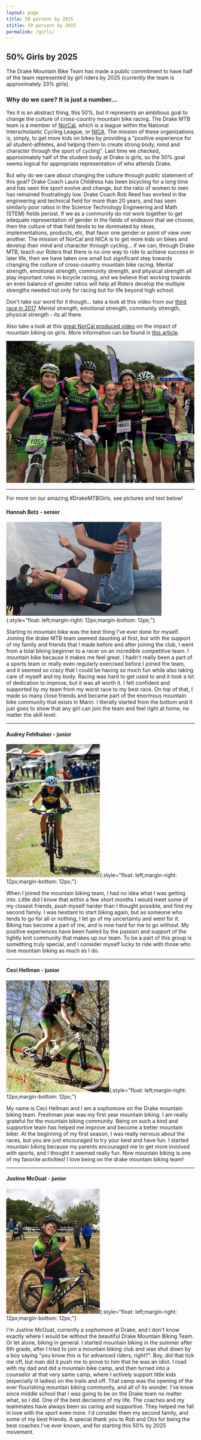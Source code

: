 ```yaml
---
layout: page
title: 50 percent by 2025
stitle: 50 percent by 2025
permalink: /girls/
---
```

##  50% Girls by 2025

The Drake Mountain Bike Team has made a public commitment to have half of the team represented by girl riders by 2025 (currently the team is approximately 33% girls).  

### Why do we care?  It is just a number...

Yes it is an abstract thing, this 50%, but it represents an ambitious goal to change the culture of cross-country mountain bike racing.  The Drake MTB team is a member of [NorCal](http://norcalmtb.org), which is a league within the National Interscholastic Cycling League, or [NICA](http://www.nationalmtb.org/).  The mission of these organizations is, simply, to get more kids on bikes by providing a "positive experience for all student-athletes, and helping them to create strong body, mind and character through the sport of cycling".  Last time we checked, approximately half of the student body at Drake is girls, so the 50% goal seems logical for appropriate representation of who attends Drake.  

But why do we care about changing the culture through public statement of this goal?  Drake Coach Laura Childress has been bicycling for a long time and has seen the sport evolve and change, but the ratio of women to men has remained frustratingly low.  Drake Coach Rob Reed has worked in the engineering and technical field for more than 20 years, and has seen similarly poor ratios in the Science Technology Engineering and Math (STEM) fields persist.  If we as a community do not work together to get adequate representation of gender in the fields of endeavor that we choose, then the culture of that field tends to be dominated by ideas, implementations, products, etc, that favor one gender or point of view over another.  The mission of NorCal and NICA is to get more kids on bikes and develop their mind and character through cycling... if we can, through Drake MTB, teach our Riders that there is no one way to ride to achieve success in later life, then we have taken one small but significant step towards changing the culture of cross-country mountain bike racing.  Mental strength, emotional strength, community strength, and physical strength all play important roles in bicycle racing, and we believe that working towards an even balance of gender ratios will help all Riders develop the multiple strengths needed not only for racing but for life beyond high school.

Don't take our word for it though... take a look at this video from our [third race in 2017](https://www.youtube.com/watch?v=0N8iXa_M5oE).  Mental strength, emotional strength, community strength, physical strength - its all there.

Also take a look at this [great NorCal produced video](https://m.youtube.com/watch?v=RMzVFlOF8R4) on the impact of mountain biking on girls. More information can be found in [this article](https://www.trekbikes.com/us/en_US/story/the_new_normal).


![drake girls group](../images/drake_girls_group.png)

****

For more on our amazing #DrakeMTBGirls, see pictures and text below!

#### Hannah Betz - senior

![pic of hannab](../images/hannahb_girls.jpg){:style="float: left;margin-right: 12px;margin-bottom: 12px;"}

Starting to mountain bike was the best thing I've ever done for myself. Joining the drake MTB team seemed daunting at first, but with the support of my family and friends that I made before and after joining the club, I went from a total biking beginner to a racer on an incredible competitive team. I mountain bike because it makes me feel great. I hadn't really been a part of a sports team or really even regularly exercised before I joined the team, and it seemed so crazy that I could be having so much fun while also taking care of myself and my body. Racing was hard to get used to and it took a lot of dedication to improve, but it was all worth it. I felt confident and supported by my team from my worst race to my best race. On top of that, I made so many close friends and became part of the enormous mountain bike community that exists in Marin. I literally started from the bottom and it just goes to show that any girl can join the team and feel right at home, no matter the skill level.

<div style="clear: both;"></div>

****

#### Audrey Fehlhaber - junior

![pic of Audrey](../images/audrey_girls.jpg){:style="float: left;margin-right: 12px;margin-bottom: 12px;"}

When I joined the mountain biking team, I had no idea what I was getting into. Little did I know that within a few short months I would meet some of my closest friends, push myself harder than I thought possible, and find my second family. I was hesitant to start biking again, but as someone who tends to go for all or nothing, I let go of my uncertainty and went for it. Biking has become a part of me, and is now hard for me to go without. My positive experiences have been fueled by the passion and support of the tightly knit community that makes up our team. To be a part of this group is something truly special, and I consider myself lucky to ride with those who love mountain biking as much as I do.

<div style="clear: both;"></div>

****

#### Ceci Hellman - junior

![pic of Ceci](../images/girls_ceci.jpg){:style="float: left;margin-right: 12px;margin-bottom: 12px;"}

My name is Ceci Hellman and I am a sophomore on the Drake mountain biking team. Freshman year was my first year mountain biking. I am really grateful for the mountain biking community. Being on such a kind and supportive team has helped me improve and become a better mountain biker. At the beginning of my first season, I was really nervous about the races, but  you are just encouraged to try your best and have fun. I started mountain biking because my parents encouraged me to get more involved with sports, and I thought it seemed really fun. Now mountain biking is one of my favorite activities! I love being on the drake mountain biking team!

<div style="clear: both;"></div>

****

#### Justine McOuat - junior

![pic of Justine](../images/justine_girls.jpg){:style="float: left;margin-right: 12px;margin-bottom: 12px;"}

I'm Justine McOuat, currently a sophomore at Drake, and I don't know exactly where I would be without the beautiful Drake Mountain Biking Team. Or let alone, biking in general. I started mountain biking in the summer after 6th grade, after I tried to join a mountain biking club and was shut down by a boy saying "you know this is for advanced riders, right?". Boy, did that tick me off, but man did it push me to prove to him that he was an idiot. I road with my dad and did a mountain bike camp, and then turned into a counselor at that very same camp, where I actively support little kids (especially lil ladies) on the trails and off. That camp was the opening of the ever flourishing mountain biking community, and all of its wonder. I've know since middle school that I was going to be on the Drake team no matter what, so I did. One of the best decisions of my life. The coaches and my teammates have always been so caring and supportive. They helped me fall in love with the sport even more. I'd consider them my second family, and some of my best friends. A special thank you to Rob and Otis for being the best coaches I've ever known, and for starting this 50% by 2025 movement. 
